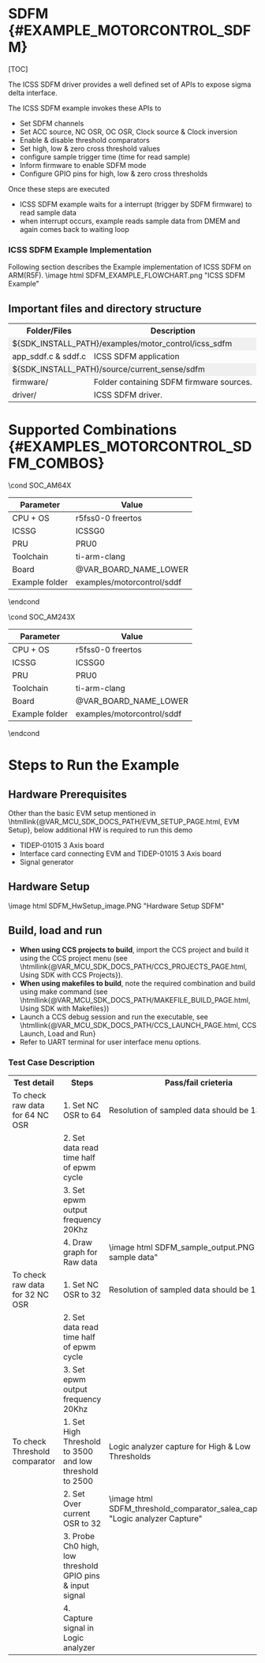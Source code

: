 #  SDFM {#EXAMPLE_MOTORCONTROL_SDFM}

[TOC]



The ICSS SDFM driver provides a well defined set of APIs to expose sigma delta interface.

The ICSS SDFM example invokes these APIs to
- Set SDFM channels
- Set ACC source, NC OSR, OC OSR, Clock source & Clock inversion
- Enable & disable threshold comparators
- Set high, low & zero cross threshold values
- configure sample trigger time (time for read sample)
- Inform firmware to enable SDFM mode
- Configure GPIO pins for high, low & zero cross thresholds


Once these steps are executed
- ICSS SDFM example waits for a interrupt (trigger by SDFM firmware) to read sample data
- when interrupt occurs, example reads sample data from DMEM and again comes back to waiting loop

### ICSS SDFM Example Implementation
Following section describes the Example implementation of ICSS SDFM on ARM(R5F).
\image html SDFM_EXAMPLE_FLOWCHART.png "ICSS SDFM Example"

## Important files and directory structure

<table>
<tr>
    <th>Folder/Files
    <th>Description
</tr>
<tr><td colspan="2" bgcolor=#F0F0F0> ${SDK_INSTALL_PATH}/examples/motor_control/icss_sdfm</td></tr>
<tr>
    <td>app_sddf.c & sddf.c</td>
    <td>ICSS SDFM application</td>
</tr>
<tr><td colspan="2" bgcolor=#F0F0F0> ${SDK_INSTALL_PATH}/source/current_sense/sdfm</td></tr>
<tr>
    <td>firmware/</td>
    <td>Folder containing SDFM firmware sources.</td>
</tr>
<tr>
    <td>driver/</td>
    <td>ICSS SDFM driver.</td>
</tr>
</table>


# Supported Combinations {#EXAMPLES_MOTORCONTROL_SDFM_COMBOS}

\cond SOC_AM64X

 Parameter      | Value
 ---------------|-----------
 CPU + OS       | r5fss0-0 freertos
 ICSSG          | ICSSG0
 PRU            | PRU0
 Toolchain      | ti-arm-clang
 Board          | @VAR_BOARD_NAME_LOWER
 Example folder | examples/motorcontrol/sddf

\endcond

\cond SOC_AM243X

 Parameter      | Value
 ---------------|-----------
 CPU + OS       | r5fss0-0 freertos
 ICSSG          | ICSSG0
 PRU            | PRU0
 Toolchain      | ti-arm-clang
 Board          | @VAR_BOARD_NAME_LOWER
 Example folder | examples/motorcontrol/sddf

\endcond

# Steps to Run the Example

## Hardware Prerequisites
Other than the basic EVM setup mentioned in \htmllink{@VAR_MCU_SDK_DOCS_PATH/EVM_SETUP_PAGE.html, EVM Setup}, below additional HW is required to run this demo
- TIDEP-01015 3 Axis board
- Interface card connecting EVM and TIDEP-01015 3 Axis board
- Signal generator

## Hardware Setup
\image html SDFM_HwSetup_image.PNG  "Hardware Setup SDFM"

## Build, load and run

- **When using CCS projects to build**, import the CCS project and build it using the CCS project menu (see \htmllink{@VAR_MCU_SDK_DOCS_PATH/CCS_PROJECTS_PAGE.html, Using SDK with CCS Projects}).
- **When using makefiles to build**, note the required combination and build using
  make command (see \htmllink{@VAR_MCU_SDK_DOCS_PATH/MAKEFILE_BUILD_PAGE.html, Using SDK with Makefiles})
- Launch a CCS debug session and run the executable, see \htmllink{@VAR_MCU_SDK_DOCS_PATH/CCS_LAUNCH_PAGE.html, CCS Launch\, Load and Run}
- Refer to UART terminal for user interface menu options.



### Test Case Description
<table>
<tr>
        <th>Test detail
        <th>Steps
        <th>Pass/fail crieteria
</tr>
<tr>
        <td>To check raw data for 64 NC OSR</td>
        <td>1. Set NC OSR to 64</td>
        <td>Resolution of sampled data should be 13.9 bits </td>
</tr>
<tr>
        <td></td>
        <td>2. Set data read time half of epwm cycle</td>
        <td></td>
 </tr>
 <tr>
        <td></td>
        <td>3. Set epwm output frequency 20Khz</td>
        <td></td>
</tr>
<tr>
        <td></td>
        <td>4. Draw graph for Raw data</td>
        <td>\image html SDFM_sample_output.PNG "NC sample data"</td>
</tr>
<tr>
        <td>To check raw data for 32 NC OSR</td>
        <td>1. Set NC OSR to 32</td>
        <td>Resolution of sampled data should be 11.4 bits </td>
</tr>
<tr>
        <td></td>
        <td>2. Set data read time half of epwm cycle</td>
        <td></td>
 </tr>
 <tr>
        <td></td>
        <td>3. Set epwm output frequency 20Khz</td>
        <td></td>
</tr>
<tr>
        <td>To check Threshold comparator</td>
        <td>1. Set High Threshold to 3500 and low threshold to 2500</td>
        <td>Logic analyzer capture for High & Low Thresholds  </td>
</tr>
<tr>
        <td></td>
        <td>2. Set Over current OSR to 32</td>
        <td>\image html SDFM_threshold_comparator_salea_capture.png  "Logic analyzer Capture"</td>
</tr>
<tr>
        <td></td>
        <td>3. Probe Ch0 high, low threshold GPIO pins & input signal </td>
        <td></td>
</tr>
<tr>
        <td></td>
        <td>4. Capture signal in Logic analyzer</td>
        <td></td>
 </tr>
</table>